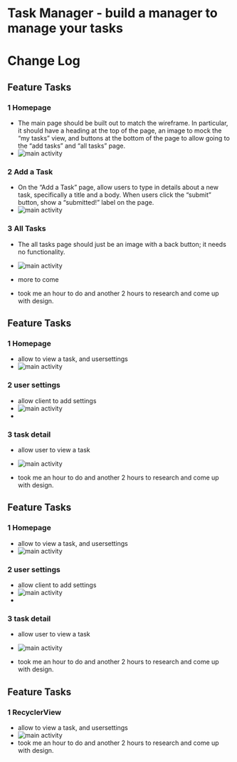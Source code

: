 # Task Manager - build a manager to manage your tasks

# Change Log
## Feature Tasks
### 1 Homepage
- The main page should be built out to match the wireframe. In particular, it should have a heading at the top of the page, an image to mock the “my tasks” view, and buttons at the bottom of the page to allow going to the “add tasks” and “all tasks” page.
- ![main activity](/taskmaster/screenshots/lab26_mainactivity.png)

### 2 Add a Task
- On the “Add a Task” page, allow users to type in details about a new task, specifically a title and a body. When users click the “submit” button, show a “submitted!” label on the page.
- ![main activity](/taskmaster/screenshots/lab26_addactivity.png)
### 3 All Tasks
- The all tasks page should just be an image with a back button; it needs no functionality.
- ![main activity](/taskmaster/screenshots/lab26_allactivity.png)
- more to come

- took me an hour to do and another 2 hours to research and come up with design.

## Feature Tasks
### 1 Homepage
- allow to view a task, and usersettings
- ![main activity](/taskmaster/screenshots/lab27_main.png)

### 2 user settings
- allow client to add settings 
- ![main activity](/taskmaster/screenshots/lab27_settings.png)
- 
### 3 task detail
- allow user to view a task
- ![main activity](/taskmaster/screenshots/lab27_taskDetail.png)

- took me an hour to do and another 2 hours to research and come up with design.


## Feature Tasks
### 1 Homepage
- allow to view a task, and usersettings
- ![main activity](/taskmaster/screenshots/lab27_main.png)

### 2 user settings
- allow client to add settings
- ![main activity](/taskmaster/screenshots/lab27_settings.png)
-
### 3 task detail
- allow user to view a task
- ![main activity](/taskmaster/screenshots/lab27_taskDetail.png)

- took me an hour to do and another 2 hours to research and come up with design.

## Feature Tasks
### 1 RecyclerView
- allow to view a task, and usersettings
- ![main activity](/taskmaster/screenshots/lab28_addList.png)
- took me an hour to do and another 2 hours to research and come up with design.
